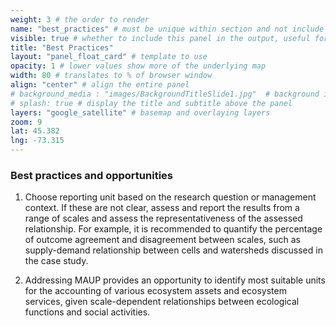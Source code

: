 ```yaml
---
weight: 3 # the order to render
name: "best_practices" # must be unique within section and not include special characters
visible: true # whether to include this panel in the output, useful for testing
title: "Best Practices"
layout: "panel_float_card" # template to use
opacity: 1 # lower values show more of the underlying map
width: 80 # translates to % of browser window
align: "center" # align the entire panel
# background_media : "images/BackgroundTitleSlide1.jpg"  # background image rendered behind the panel, covering map
# splash: true # display the title and subtitle above the panel
layers: "google_satellite" # basemap and overlaying layers
zoom: 9
lat: 45.382
lng: -73.315
---
```


### Best practices and opportunities

<!---
1) Carefully consider the aggregation, reporting, or zonal unit by assessing variance or representativeness (i.e., percentage of outcome agreement and disagreement between scales).
2) Consider the effects of aggregating information at the ecologically meaningful level into a socially meaningful or management level. -->

1. Choose reporting unit based on the research question or management context. If these are not clear, assess and report the results from a range of scales and assess the representativeness of the assessed relationship. For example, it is recommended to quantify the percentage of outcome agreement and disagreement between scales, such as supply-demand relationship between cells and watersheds discussed in the case study.

2. Addressing MAUP provides an opportunity to identify most suitable units for the accounting of various ecosystem assets and ecosystem services, given scale-dependent relationships between ecological functions and social activities. 


<!--- Use shapefiles in /data/challenge_2b --->

